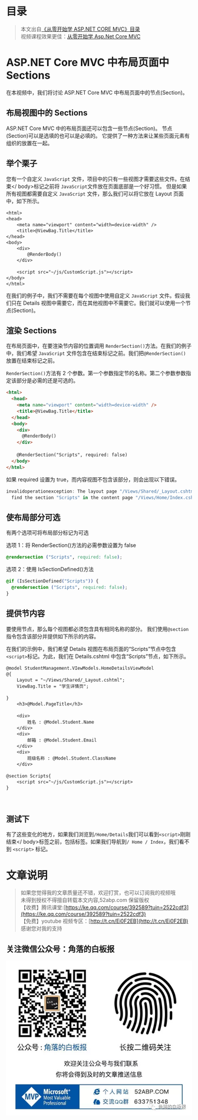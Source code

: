 # 目录

> 本文出自[《从零开始学 ASP.NET CORE MVC》目录](https://www.52abp.com/wiki/mvc/0.1.4/1.Intro) </br>
> 视频课程效果更佳：[从零开始学 Asp.Net Core MVC](https://study.163.com/course/courseMain.htm?courseId=1209215803&share=2&shareId=400000000309007) </br>

# ASP.NET Core MVC 中布局页面中 Sections

在本视频中，我们将讨论 ASP.NET Core MVC 中布局页面中的节点(Section)。

## 布局视图中的 Sections

ASP.NET Core MVC 中的布局页面还可以包含一些节点(Section)。 节点(Section)可以是选填的也可以是必填的。
它提供了一种方法来让某些页面元素有组织的放置在一起。

## 举个栗子

您有一个自定义 `JavaScript` 文件，项目中的只有一些视图才需要这些文件。在结束</ body>标记之前将 `JavaScript`文件放在页面底部是一个好习惯。
但是如果所有视图都需要自定义 `JavaScript` 文件，那么我们可以将它放在 Layout 页面中，如下所示。

```
<html>
<head>
    <meta name="viewport" content="width=device-width" />
    <title>@ViewBag.Title</title>
</head>
<body>
    <div>
        @RenderBody()
    </div>

    <script src="~/js/CustomScript.js"></script>
</body>
</html>
```

在我们的例子中，我们不需要在每个视图中使用自定义 `JavaScript` 文件。假设我们只在 Details 视图中需要它，而在其他视图中不需要它。我们就可以使用一个节点(Section)。

## 渲染 Sections

在布局页面中，在要渲染节内容的位置调用 `RenderSection()`方法。在我们的例子中，我们希望 `JavaScript` 文件包含在结束</body >标记之前。我们把`@RenderSection()` 放置在结束</body >标记之前。

`RenderSection()`方法有 2 个参数。第一个参数指定节的名称。第二个参数参数指定该部分是必需的还是可选的。

```html
<html>
  <head>
    <meta name="viewport" content="width=device-width" />
    <title>@ViewBag.Title</title>
  </head>
  <body>
    <div>
      @RenderBody()
    </div>

    @RenderSection("Scripts", required: false)
  </body>
</html>
```

如果 required 设置为 true，而内容视图不包含该部分，则会出现以下错误。

```javascript
invalidoperationexception: The layout page "/Views/Shared/_Layout.cshtml" cannot
  find the section "Scripts" in the content page "/Views/Home/Index.cshtml" .;
```

## 使布局部分可选

有两个选项可将布局部分标记为可选

选项 1：将 RenderSection()方法的必需参数设置为 false

```css
@rendersection ("Scripts", required: false);
```

选项 2：使用 IsSectionDefined()方法

```css
@if (IsSectionDefined("Scripts")) {
  @rendersection ("Scripts", required: false);
}
```

## 提供节内容

要使用节点，那么每个视图都必须包含具有相同名称的部分。
我们使用`@section` 指令包含该部分并提供如下所示的内容。

在我们的示例中，我们希望 Details 视图在布局页面的“Scripts”节点中包含`<script>`标记。为此，我们在 Details.cshtml 中包含“Scripts”节点，如下所示。

```razor
@model StudentManagement.VIewModels.HomeDetailsViewModel
@{
    Layout = "~/Views/Shared/_Layout.cshtml";
    ViewBag.Title = "学生详情页";

}
    <h3>@Model.PageTitle</h3>

    <div>
        姓名 : @Model.Student.Name
    </div>
    <div>
        邮箱 : @Model.Student.Email
    </div>
    <div>
        班级名称 : @Model.Student.ClassName
    </div>

@section Scripts{
    <script src="~/js/CustomScript.js"></script>
}



```

## 测试下

有了这些变化的地方，如果我们浏览到`/Home/Details`我们可以看到`<script>`刚刚结束</ body>标签之前，包括标签。如果我们导航到`/ Home / Index`，我们看不到 `<script>` 标记。

# 文章说明

> 如果您觉得我的文章质量还不错，欢迎打赏，也可以订阅我的视频哦 </br>
> 未得到授权不得擅自转载本文内容,52abp.com 保留版权 </br>
> 【收费】腾讯课堂:[https://ke.qq.com/course/392589?tuin=2522cdf3](https://ke.qq.com/course/392589?tuin=2522cdf3) </br>
> 【免费】youtube 视频专区：[http://t.cn/Ei0F2EB](http://t.cn/Ei0F2EB) </br>
> 感谢您对我的支持

## 关注微信公众号：角落的白板报

![公众号：角落的白板报](images/jiaoluowechat.png)

